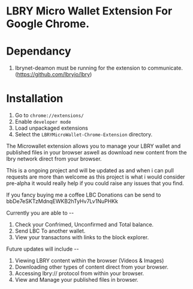# LBRY Micro Wallet Extension For Google Chrome.

# Dependancy 
1) lbrynet-deamon must be running for the extension to communicate. (https://github.com/lbryio/lbry)

# Installation
1) Go to `chrome://extensions/`
2) Enable `developer mode`
3) Load unpackaged extensions
4) Select the `LBRYMicroWallet-Chrome-Extension` directory.


The Microwallet extension allows you to manage your LBRY wallet and published files in your browser aswell as download new content from the lbry network direct from your browser. 

This is a ongoing project and will be updated as and when i can pull requests are more than welcome as this project is what i would consider pre-alpha it would really help if you could raise any issues that you find.

If you fancy buying me a coffee LBC Donations can be send to bbDe7eSKTzMdnqEWKB2hTyHv7Lv1NuPHKk 

Currently you are able to --
1) Check your Confrimed, Unconfirmed and Total balance.
2) Send LBC To another wallet.
3) View your transactons with links to the block explorer.

Future updates will include --
1) Viewing LBRY content within the browser (Videos & Images)
2) Downloading other types of content direct from your browser.
3) Accessing lbry:// protocol from within your browser. 
4) View and Manage your published files in browser. 
